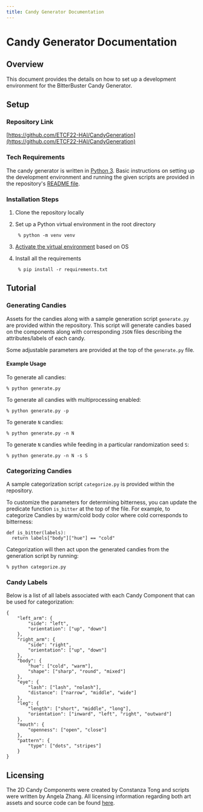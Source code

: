 ```yaml
---
title: Candy Generator Documentation
---
```


# Candy Generator Documentation
## Overview
This document provides the details on how to set up a development environment for the BitterBuster Candy Generator.

## Setup
### Repository Link
[https://github.com/ETCF22-HAI/CandyGeneration](https://github.com/ETCF22-HAI/CandyGeneration)

### Tech Requirements
The candy generator is written in [Python 3](https://www.python.org/downloads/). Basic instructions on setting up the development environment and running the given scripts are provided in the repository's [README file](https://github.com/ETCF22-HAI/CandyGeneration/blob/master/README.md).

### Installation Steps
1. Clone the repository locally
2. Set up a Python virtual environment in the root directory

        % python -m venv venv

3. [Activate the virtual environment](https://docs.python.org/3/tutorial/venv.html#creating-virtual-environments) based on OS
4. Install all the requirements

        % pip install -r requirements.txt


## Tutorial
### Generating Candies
Assets for the candies along with a sample generation script `generate.py` are provided within the repository. This script will generate candies based on the components along with corresponding `JSON` files describing the attributes/labels of each candy. 

Some adjustable parameters are provided at the top of the `generate.py` file.

#### Example Usage
To generate all candies:
```
% python generate.py
```

To generate all candies with multiprocessing enabled:
```
% python generate.py -p
```

To generate `N` candies:
```
% python generate.py -n N
```

To generate `N` candies while feeding in a particular randomization seed `S`:
```
% python generate.py -n N -s S
```

### Categorizing Candies
A sample categorization script `categorize.py` is provided within the repository. 

To customize the parameters for determining bitterness, you can update the predicate function `is_bitter` at the top of the file. For example, to categorize Candies by warm/cold body color where cold corresponds to bitterness:

```
def is_bitter(labels):
  return labels["body"]["hue"] == "cold"
```

Categorization will then act upon the generated candies from the generation script by running:
```
% python categorize.py
```

### Candy Labels
Below is a list of all labels associated with each Candy Component that can be used for categorization:

```
{
    "left_arm": {
        "side": "left",
        "orientation": ["up", "down"]
    },
    "right_arm": {
        "side": "right",
        "orientation": ["up", "down"]
    },
    "body": {
        "hue": ["cold", "warm"],
        "shape": ["sharp", "round", "mixed"]
    },
    "eye": {
        "lash": ["lash", "nolash"],
        "distance": ["narrow", "middle", "wide"]
    },
    "leg": {
        "length": ["short", "middle", "long"],
        "orientation": ["inward", "left", "right", "outward"]
    },
    "mouth": {
        "openness": ["open", "close"]
    },
    "pattern": {
        "type": ["dots", "stripes"]
    }
}
```

## Licensing 
The 2D Candy Components were created by Constanza Tong and scripts were written by Angela Zhang. All licensing information regarding both art assets and source code can be found [here](https://github.com/ETCF22-HAI/CandyGeneration/blob/master/LICENSE.md).
